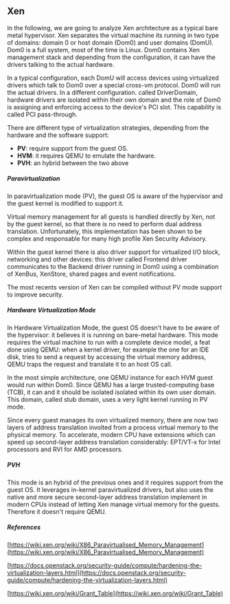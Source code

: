 ## Xen

In the following, we are going to analyze Xen architecture as a typical bare metal hypervisor. Xen separates the virtual machine its running in two type of domains: domain 0 or host domain (Dom0) and user domains (DomU). Dom0 is a full system, most of the time is Linux. Dom0 contains Xen management stack and depending from the configuration, it can have the drivers talking to the actual hardware.

In a typical configuration, each DomU will access devices using virtualized drivers which talk to Dom0 over a special cross-vm protocol. Dom0 will run the actual drivers. In a different configuration. called DriverDomain, hardware drivers are isolated within their own domain and the role of Dom0 is assigning and enforcing access to the device's PCI slot. This capability is called PCI pass-through.

There are different type of virtualization strategies, depending from the hardware and the software support:

- **PV**: require support from the guest OS.
- **HVM**: it requires QEMU to emulate the hardware.
- **PVH**: an hybrid between the two above

##### Paravirtualization

In paravirtualization mode (PV), the guest OS is aware of the hypervisor and the guest kernel is modified to support it.  

Virtual memory management for all guests is handled directly by Xen, not by the guest kernel, so that there is no need to perform dual address translation. Unfortunately, this implementation has been shown to be complex and responsable for many high profile Xen Security Advisory. 

Within the guest kernel there is also driver support for virtualized I/O block, networking and other devices: this driver called Frontend driver communicates to the Backend driver running in Dom0 using a combination of XenBus, XenStore, shared pages and event notifications.

The most recents version of Xen can be compiled without PV mode support to improve security.   

##### Hardware Virtualization Mode

In Hardware Virtualization Mode, the guest OS doesn't have to be aware of the hypervisor: it believes it is running on bare-metal hardware. 
This mode requires the virtual machine to run with a complete device model, a feat done using QEMU: when a kernel driver, for example the one for an IDE disk, tries to send a request by accessing the virtual memory address, QEMU traps the request and translate it to an host OS call. 

In the most simple architecture, one QEMU instance for each HVM guest would run within Dom0. Since QEMU has a large trusted-computing base (TCB), it can and it should be isolated isolated within its own user domain. This domain, called stub domain, uses a very light kernel running in PV mode. 

Since every guest manages its own virtualized memory, there are now two layers of address translation involted from a process virtual memory to the physical memory. To accelerate, modern CPU have extensions which can speed up second-layer address translation considerably: EPT/VT-x for Intel processors and RVI for AMD processors.

##### PVH

This mode is an hybrid of the previous ones and it requires support from the guest OS. It leverages in-kernel paravirtualized drivers, but also uses the native and more secure second-layer address translation implement in modern CPUs instead of letting Xen manage virtual memory for the guests. Therefore it doesn't require QEMU. 

##### References

[https://wiki.xen.org/wiki/X86_Paravirtualised_Memory_Management](https://wiki.xen.org/wiki/X86_Paravirtualised_Memory_Management)

[https://docs.openstack.org/security-guide/compute/hardening-the-virtualization-layers.html](https://docs.openstack.org/security-guide/compute/hardening-the-virtualization-layers.html)

[https://wiki.xen.org/wiki/Grant_Table](https://wiki.xen.org/wiki/Grant_Table)
